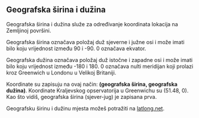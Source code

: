 ## Geografska širina i dužina

Geografska širina i dužina služe za određivanje koordinata lokacija na Zemljinoj površini.

Geografska širina označava položaj duž sjeverne i južne osi i može imati bilo koju vrijednost između 90 i -90. 0 označava ekvator.

Geografska dužina označava položaj duž istočne i zapadne osi i može imati bilo koju vrijednost između -180 i 180. 0 označava nulti meridijan koji prolazi kroz Greenwich u Londonu u Velikoj Britaniji.

Koordinate su zapisuju na ovaj način: **(geografska širina, geografska dužina)**. Koordinate Kraljevskog opservatorija u Greenwichu su (51.48, 0). Kao što vidiš, geografska širina (sjever-jug) je zapisana prva.

Geografsku širinu i dužinu mjesta možeš potražiti na [latlong.net](http://www.latlong.net/).